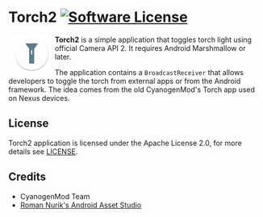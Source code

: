 # Torch2 [![Software License](https://img.shields.io/badge/license-Apache%202.0-brightgreen.svg)](https://github.com/Fulmics/Torch2/blob/master/LICENSE)
<a href="https://github.com/Fulmics/Torch2"><img src="https://github.com/Fulmics/Torch2/blob/master/app/src/main/res/mipmap-hdpi/ic_launcher.png?raw=true" align="left" hspace="10" vspace="0"></a>
**Torch2** is a simple application that toggles torch light using official Camera API 2. It requires Android Marshmallow or later.

The application contains a `BroadcastReceiver` that allows developers to toggle the torch from external apps or from the Android framework. The idea comes from the old CyanogenMod's Torch app used on Nexus devices.

## License
Torch2 application is licensed under the Apache License 2.0, for more details see <a href="https://github.com/Fulmics/Torch2/blob/master/LICENSE">LICENSE</a>.

## Credits
- CyanogenMod Team
- [Roman Nurik's Android Asset Studio](https://github.com/romannurik/AndroidAssetStudio)
